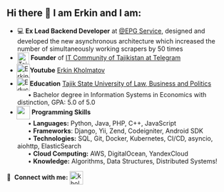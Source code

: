 ## Hi there 👋 I am Erkin and I am:

- :computer: **Ex Lead Backend Developer** at [@EPG Service](https://epgservice.tv/), designed and developed the new asynchronous architecture which increased the number of simultaneously working scrapers by 50 times
- <img src="https://cdn4.telegram-cdn.org/file/ftDuAwne9F_Me_FYdhbNhqiJQ9VVmqsVICkEDh6hZ8dlvkqCY9MFXeLhPC_wZufX3WHxAjhfkVUJg6103L-9carBIuuq7qayw0JZaUh3UceN31f4va8tMrmC_nEq5uXVPySp3gBx_ujvC93CVz2V_xbsIdroVYAY8jQ-XH4bh3Z1UEkFCR6MTQetHQx4frooH0qjL5b5MXdfX2UCTzdIPuQwrs3MS5tB-BaYOn2JXkwA1R04suKRcuXq-X-f9EJsT75R_M2eEOYrhAfaXLDT9CYXPL1sWzrO3Dci844jd9SkHuqJDXYAMycSNBU0UgvjtKtFeKV7PCjhefiQTICCVg.jpg"  align="center" alt="Tajikit" height="26" /> **Founder** of [IT Community of Tajikistan at Telegram](https://t.me/tajikit/)
- <img src="https://img.icons8.com/color/2x/youtube-play.png" align="center" alt="Erkin Kholmatov" height="30" style="margin-left:-2px; padding-right:0px"/>**Youtube** [Erkin Kholmatov](https://www.youtube.com/@tajikit)
- <img src="https://img.icons8.com/color/2x/reading.png" align="center" alt="Education" height="30" style="margin-left:-2px; padding-right:0px"/>**Education** [Tajik State University of Law, Business and Politics](http://tsulbp.tj/home)
<br/>&nbsp;&nbsp;&nbsp;&nbsp;&nbsp;&nbsp;• Bachelor degree in Information Systems in Economics with distinction, GPA: 5.0 of 5.0
- <img src="https://img.icons8.com/external-flaticons-flat-flat-icons/2x/external-program-web-development-flaticons-flat-flat-icons.png" align="center" height="30" style="margin-left:-2px; padding-right:0px"/> **Programming Skills**
  <br/>&nbsp;&nbsp;&nbsp;&nbsp;&nbsp;&nbsp;• **Languages:** Python, Java, PHP, C++, JavaScript 
  <br/>&nbsp;&nbsp;&nbsp;&nbsp;&nbsp;&nbsp;• **Frameworks**:  Django, Yii, Zend, Codeigniter, Android SDK
  <br/>&nbsp;&nbsp;&nbsp;&nbsp;&nbsp;&nbsp;• **Technologies:** SQL, Git, Docker, Kubernetes, CI/CD, asyncio, aiohttp, ElasticSearch
  <br/>&nbsp;&nbsp;&nbsp;&nbsp;&nbsp;&nbsp;• **Cloud Computing:** AWS, DigitalOcean, YandexCloud 
  <br/>&nbsp;&nbsp;&nbsp;&nbsp;&nbsp;&nbsp;• **Knowledge:** Algorithms, Data Structures, Distributed Systems!

🔗 &nbsp;**Connect with me:**
<a href="http://linkedin.com/in/kholmatov/" target="blank"><img align="center" src="https://raw.githubusercontent.com/rahuldkjain/github-profile-readme-generator/master/src/images/icons/Social/linked-in-alt.svg" alt="kholmatov" height="30" /></a>
